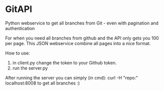 # GitAPI
Python webservice to get all branches from Git - even with pagination and authentication

For when you need all branches from github and the API only gets you 100 per page.
This JSON webservice combine all pages into a nice format.

How to use:
1) in client.py change the token to your Github token.
2) run the server.py

After running the server you can simply (in cmd):
curl -H "repo:<enter repo name>" localhost:8008
to get all branches :)
  
  
